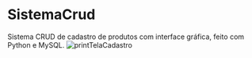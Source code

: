 # SistemaCrud
Sistema CRUD de cadastro de produtos com interface gráfica, feito com Python e MySQL.
![printTelaCadastro](https://user-images.githubusercontent.com/101225633/208317129-b1186629-378e-46a3-8684-14bc6b4bc108.png)
